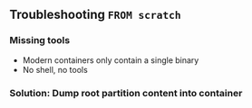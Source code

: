 ## Troubleshooting `FROM scratch`

### Missing tools

- Modern containers only contain a single binary
- No shell, no tools

### Solution: Dump root partition content into container

<!-- include: from-scratch-0.demo -->

<!-- include: from-scratch-1.demo -->

<!-- include: from-scratch-2.demo -->

<!-- include: from-scratch-3.demo -->

